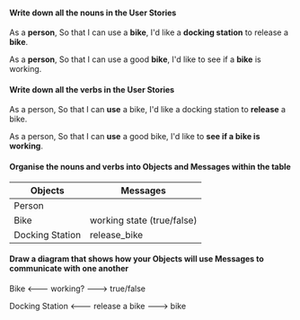 #### Write down all the nouns in the User Stories
As a **person**,
So that I can use a **bike**,
I'd like a **docking station** to release a **bike**.

As a **person**,
So that I can use a good **bike**,
I'd like to see if a **bike** is working.
#### Write down all the verbs in the User Stories
As a person,
So that I can **use** a bike,
I'd like a docking station to **release** a bike.

As a person,
So that I can **use** a good bike,
I'd like to **see if a bike is working**.
#### Organise the nouns and verbs into Objects and Messages within the table
Objects  | Messages
------------- | -------------
Person  |
Bike  | working state (true/false)
Docking Station  | release_bike

#### Draw a diagram that shows how your Objects will use Messages to communicate with one another

Bike <--- working? ---> true/false

Docking Station <--- release a bike ---> bike
